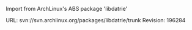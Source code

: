 Import from ArchLinux's ABS package 'libdatrie'

URL: svn://svn.archlinux.org/packages/libdatrie/trunk
Revision: 196284
